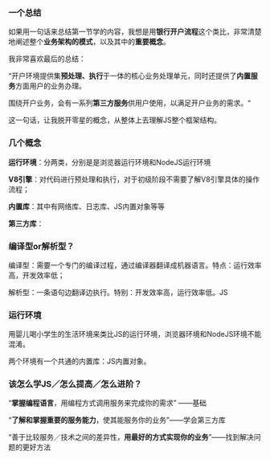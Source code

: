 ### 一个总结

如果用一句话来总结第一节学的内容，我想是用**银行开户流程**这个类比，非常清楚地阐述整个**业务架构的模式**，以及其中的**重要概念**。

我非常喜欢最后的总结：

“开户环境提供集**预处理、执行**于一体的核心业务处理单元，同时还提供了**内置服务**方面用户的业务办理。

围绕开户业务，会有一系列**第三方服务**供用户使用，以满足开户业务的需求。“

这一句话，让我脱开零星的概念，从整体上去理解JS整个框架结构。

### 几个概念

**运行环境**：分两类，分别是是浏览器运行环境和NodeJS运行环境

**V8引擎**：对代码进行预处理和执行，对于初级阶段不需要了解V8引擎具体的操作流程；

**内置库**：其中有网络库、日志库、JS内置对象等等

**第三方库**：

### 编译型or解析型？

编译型：需要一个专门的编译过程，通过编译器翻译成机器语言。特点：运行效率高，开发效率低；

解析型：一条语句边翻译边执行。特别：开发效率高，运行效率低。JS

### 运行环境

用婴儿喝小学生的生活环境来类比JS的运行环境，浏览器环境和NodeJS环境不能混淆。

两个环境有一个共通的内置库：JS内置对象。

### 该怎么学JS／怎么提高／怎么进阶？

“**掌握编程语言**，用编程方式调用服务来完成你的需求” ——基础

“**了解和掌握重要的服务能力**，使其能服务你的业务”——学会第三方库

“善于比较服务／技术之间的差异性，**用最好的方式实现你的业务**”——找到解决问题的更好方法

